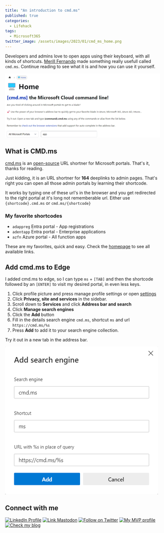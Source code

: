 ```yaml
---
title: "An introduction to cmd.ms"
published: true
categories:
  - Lifehack
tags:
  - Microsoft365
twitter_image: /assets/images/2023/01/cmd_ms_home.png
---
```


Developers and admins love to open apps using their keyboard, with all kinds of shortcuts. [Merill Fernando](https://github.com/merill) made something really usefull called `cmd.ms`. Continue reading to see what it is and how you can use it yourself.

![CMD.ms screenshot](/assets/images/2023/01/cmd_ms_home.png)

<!--more-->

## What is CMD.ms

[cmd.ms](https://cmd.ms) is an [open-source](https://github.com/merill/cmd) URL shortner for Microsoft portals. That's it, thanks for reading.

Just kidding, it is an URL shortner for **164** deeplinks to admin pages. That's right you can open all those admin portals by learning their shortcode.

It works by typing one of these url's in the browser and you get redirected to the right portal at it's long not rememberable url. Either use `{shortcode}.cmd.ms` or `cmd.ms/{shortcode}`

### My favorite shortcodes

- `adappreg` Entra portal - App registrations
- `adentapp` Entra portal - Enterprise applications
- `azfn` Azure portal - All function apps

These are my favorites, quick and easy. Check the [homepage](https://cmd.ms/) to see all available links.

## Add cmd.ms to Edge

I added cmd.ms to edge, so I can type `ms` + `[TAB]` and then the shortcode followed by an `[ENTER]` to visit my desired portal, in even less keys.

1. Click profile picture and press manage profile settings or open [settings](edge://settings/profiles)
2. Click **Privacy, site and services** in the sidebar.
3. Scroll down to **Services** and click **Address bar and search**
4. Click **Manage search engines**
5. Click the **Add** button
6. Fill in the details search engine `cmd.ms`, shortcut `ms` and url `https://cmd.ms/%s`
7. Press **Add** to add it to your search engine collection.

Try it out in a new tab in the address bar.

![Add CMD.ms to edge](/assets/images/2023/01/cmd_ms_add_to_edge.png)

## Connect with me

[![LinkedIn Profile][badge_linkedin]][link_linkedin]
[![Link Mastodon][badge_mastodon]][link_mastodon]
[![Follow on Twitter][badge_twitter]][link_twitter]
[![My MVP profile][badge_mvp]][link_mvp-profile]
[![Check my blog][badge_blog]][link_blog]

[badge_blog]: https://img.shields.io/badge/blog-svrooij.io-blue?style=for-the-badge
[badge_linkedin]: https://img.shields.io/badge/LinkedIn-stephanvanrooij-blue?style=for-the-badge&logo=linkedin
[badge_mastodon]: https://img.shields.io/mastodon/follow/109502876771613420?domain=https%3A%2F%2Fdotnet.social&label=%40svrooij%40dotnet.social&logo=mastodon&logoColor=white&style=for-the-badge
[badge_mvp]: https://img.shields.io/badge/MVP-Security-blue?style=for-the-badge&logo=microsoft
[badge_twitter]: https://img.shields.io/twitter/follow/svrooij?logo=twitter&style=for-the-badge&logoColor=white
[link_blog]: https://svrooij.io/
[link_linkedin]: https://www.linkedin.com/in/stephanvanrooij
[link_mastodon]: https://dotnet.social/@svrooij
[link_mvp-profile]: https://mvp.microsoft.com/en-us/PublicProfile/5004985
[link_twitter]: https://twitter.com/svrooij
